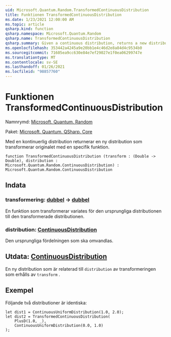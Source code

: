 ```yaml
---
uid: Microsoft.Quantum.Random.TransformedContinuousDistribution
title: Funktionen TransformedContinuousDistribution
ms.date: 1/23/2021 12:00:00 AM
ms.topic: article
qsharp.kind: function
qsharp.namespace: Microsoft.Quantum.Random
qsharp.name: TransformedContinuousDistribution
qsharp.summary: Given a continuous distribution, returns a new distribution that transforms the original by a given function.
ms.openlocfilehash: 353442a4245a9e20bb1e4c46d2e8a84d4c9534b0
ms.sourcegitcommit: 71605ea9cc630e84e7ef29027e1f0ea06299747e
ms.translationtype: MT
ms.contentlocale: sv-SE
ms.lasthandoff: 01/26/2021
ms.locfileid: "98857760"
---
```

# <a name="transformedcontinuousdistribution-function"></a>Funktionen TransformedContinuousDistribution

Namnrymd: [Microsoft. Quantum. Random](xref:Microsoft.Quantum.Random)

Paket: [Microsoft. Quantum. QSharp. Core](https://nuget.org/packages/Microsoft.Quantum.QSharp.Core)


Med en kontinuerlig distribution returnerar en ny distribution som transformerar originalet med en specifik funktion.

```qsharp
function TransformedContinuousDistribution (transform : (Double -> Double), distribution : Microsoft.Quantum.Random.ContinuousDistribution) : Microsoft.Quantum.Random.ContinuousDistribution
```


## <a name="input"></a>Indata

### <a name="transform--double---double"></a>transformering: [dubbel](xref:microsoft.quantum.lang-ref.double) -> [dubbel](xref:microsoft.quantum.lang-ref.double)

En funktion som transformerar variates för den ursprungliga distributionen till den transformerade distributionen.


### <a name="distribution--continuousdistribution"></a>distribution: [ContinuousDistribution](xref:Microsoft.Quantum.Random.ContinuousDistribution)

Den ursprungliga fördelningen som ska omvandlas.



## <a name="output--continuousdistribution"></a>Utdata: [ContinuousDistribution](xref:Microsoft.Quantum.Random.ContinuousDistribution)

En ny distribution som är relaterad till `distribution` av transformeringen som erhålls av `transform` .

## <a name="example"></a>Exempel

Följande två distributioner är identiska:

```qsharp
let dist1 = ContinuousUniformDistribution(1.0, 2.0);
let dist2 = TransformedContinuousDistribution(
    PlusD(1.0, _),
    ContinuousUniformDistribution(0.0, 1.0)
);
```